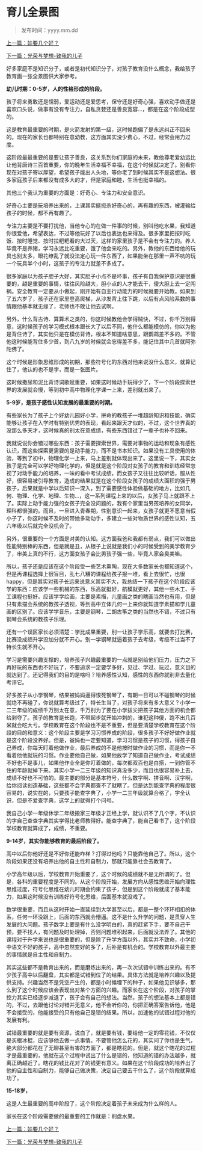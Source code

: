 # 育儿全景图

> 发布时间：yyyy.mm.dd 

[上一篇：娃要几个好？](/education/article1)

[下一篇：光荣与梦想-致我的儿子](/education/article3)

好多家庭不是知识分子，或者是初代知识分子，对孩子教育没什么概念，我给孩子教育画一张全景图供大家参考。



**幼儿时期：0-5岁，人的性格形成的阶段。**



孩子将来勇敢还是懦弱，爱运动还是爱思考，保守还是好奇心强，喜欢动手做还是喜欢口头说，做事有没有专注力，自私贪婪还是善良宽容...，都是在这个阶段成型的。



这是教育最重要的时期，是火箭发射的第一级，这时候跑偏了是永远纠正不回来的。现在的家长也都特别在意幼教，这方面其实没少费心，不过，经常会用力过度。



这阶段最最重要的是要让孩子善良，这关系到你们家庭的未来，教他尊老爱幼远比让他背唐诗三百首重要，你的晚年生活幸福不幸福，在这个时候就决定了。别看你现在对孩子寄以厚望，希望孩子能出人头地，等你老了到时候其实不是这想法。很多家庭孩子后来都没有成多大的才，但是家庭和睦，生活也挺幸福的。



其他三个我认为重要的方面是：好奇心、专注力和安全意识。



好奇心主要是玩培养出来的，上课其实挺扼杀好奇心的，再有趣的东西，被灌输给孩子的时候，都不再有趣了。



专注力主要是不要打扰他，当他专心的在做一件事的时候，别叫他吃水果，我知道你很爱他，希望表达，不过等他玩好了以后也表达也来得及。很多家里把按时吃饭、按时睡觉、按时拉粑粑看的大过天，这样的家里孩子是不会有专注力的。养人毕竟不是养猪，学习永远比吃重要，饿了他会来吃的。另外，教他的东西给他的玩具也别太多，眼花缭乱了就没法定心玩一件东西了，如果能坐在那里一声不吭的玩一个玩具半个小时，这孩子的专注力就差不多成了。



很多家庭以为孩子胆子大好，其实胆子小点不是坏事，孩子有自我保护意识是很重要的，越是重要的事情，往往风险越大，胆小点的人才能去干，傻大胆上去一定闯祸。安全教育一定要从小做起，刚开始有自主行动能力的时候就要开始教。如果到了五六岁了，孩子还在家里登高爬梯，从沙发背上往下跳，以后有点风险系数的事情跟他基本就无缘了，老师也不敢让他去试啊。



另外，什么背古诗、算算术之类的，你这时候教他会学得贼快，不过，你千万别得意，这时候孩子的学习模式根本跟长大了以后不同，他什么都能模仿的，你以为他是背住诗了，其实他只是在模仿背诗，根本不知道啥意思，跟鹦鹉差不多的。不管他这时候能背住多少首，到八九岁的时候就会忘得差不多，能记住其中几首就阿弥陀佛了。

这个时候是形象思维形成的初期，那些符号化的东西对他来说没什么意义，就算记住了，他认的也不是字，而是一张图片。



这时候撒尿和泥比背诗词歌赋重要，如果这时候动手玩得少了，下一个阶段探索世界的发展就会慢，等到初中高中物理化学课一上来，差别就出来了。



**5-9岁，是孩子感性认知发展的最重要的时期。**



有些家长为了孩子上个好幼儿园好小学，拼命的教孩子一堆超龄知识和技能，确实能够让孩子在入学时有特别优秀的表现，看起来跟天才似的，不过，这个世界真的没那么多天才，这时候真的别太在意成绩，有些东西错过了一辈子也补不回来。



我就说说你会错过哪些东西：孩子需要探索世界，需要对事物的运动和现象有感性认识，而这些探索更需要的是动手能力，而不是书本知识。如果没有工具使用的体验，等到了初中，物理化学一上来，马上差别就体现出来了。这里说一下，其实女孩子是完全可以学好物理化学的，但是就是这个阶段对女孩子的教育和训练经常忽视了对动手能力的培养，一味的看中考试成绩，而女孩子又往往比较听话，服从性好，很容易被引导教育，造成的结果就是在这个阶段女孩子的成绩大面积的强于男孩子，后果就是中学以后知识一深入，到了需要感性体验做基础的地方，比如几何、物理、化学、地理、生物...，这一系列课程上来的以后，女孩子马上就跟不上了。实际上动手能力强的女孩子完全没问题的，我有个家里当男孩培养的女同学，理科都很强的。而且，一旦进入青春期，性别意识一起来，女孩子就更不愿意当假小子了，你这时候不及时的带她多动动手，多建立一些对物质世界的感性认知，五六年级以后就完全没机会了。



另外，很重要的一个方面是对美的认知。这方面我爸和我都有弱点，我们可以做出性能特别棒的东西，但是就是丑，从根子上说就是我们小的时候受到的美学教育少了，审美上真的不行，这方面女孩子会比男孩子强一些，毕竟人家会臭美嘛。



所以，孩子还是应该在这个阶段受一些艺术熏陶，现在大多数家长也都知道这个，但是再课程选择上很盲目，乱七八糟的课程给孩子报一堆，看上去很忙，也很happy，但是其实对孩子长远来说意义其实不大，我总结一下孩子在这个阶段应该学的东西：应该学一些机械的东西，乐高就挺好，航模就更好，其他一些木工、手工课程也挺好。应该学学绘画，主要是素描，儿童画之类的瞎画当然也有用，但是只有素描会系统的教孩子透视，等到高中立体几何一上来你就知道学素描和学儿童画的区别了。应该学学音乐，主要是钢琴，二胡古筝之类的当然也不错，不过只有钢琴会系统的教孩子乐理。



还有一个误区家长必须清楚：学比成果重要，别一让孩子学乐高，就要去打比赛，比赛没成绩升学没加分就不开心。别一学钢琴就逼着孩子去考级，考级不过当不了特长生就不开心。



学习是需要兴趣支撑的，培养孩子兴趣最重要的一点就是别给他们压力，压力之下再好玩的东西也不好玩了，不要追求一定要学多好，见过、学过、玩过，意义目的就达到了。还记得我们的目的是啥吗？培养感性认知，感性的东西你就别非去量化考评它。



好多孩子从小学钢琴，结果被妈妈逼得恨死钢琴了，有朝一日可以不碰钢琴的时候就绝不再碰了，你说就算考级过了，特长生当了，对孩子将来有多大意义？小学一二三年级的成绩千万别太在意，千万别为了要在小学拔尖把孩子其他方面的机会都给剥夺了。孩子的教育是长跑，不带起步就开始冲刺的，谁犯这种傻，跑不出几百米就会吃大亏。学校教育在这个阶段也不是不重要，但是要清楚学校教育在这个阶段的目的和意义：这个阶段主要是学习习惯养成的阶段，很多孩子不好好做作业就是这个阶段没养好。但是，爸妈也一定要知道，学习习惯是孩子的习惯，得孩子自己养成，你每天盯着他做作业，最后养成的不是他按时做作业的习惯，而是你一不看着他他就玩的习惯。作业要他自己做，如果他放学了知道自己做作业，考试成绩不好也不是事儿，如果他作业全是你盯着做的，每次都双百也是白搭，一到你管不住的年龄就掉下来。其实小学一二三年级的知识真没多少，而且也很容易补上去，成绩不好也不可怕的。最主要的部分是基本符号，什么数字啊、拼音啊、汉字啊，给你阅读创造基础，这些都不会字典都查不了就瞎了。但是达到能查字典的程度很容易的，说实在的，只要孩子能查字典了，小学一二三年级就算合格了，字全认识，但是不爱查字典，这学上的就得打个问号。



我自己小学一年级休学二年级搬家三年级才正经上学，就认识不了几个字，不认识的字自己查查字典其实学得比老师教得好。能查字典了，能自己看书了，这个阶段学校教育就算成了，成绩，不重要。



**9-14岁，其实你能够教育的最后阶段了。**



高中以后你他好还是不好你还能咋样？打得过他吗？只能靠他自己了。所以，这个阶段如果还没有培养出他的自主性和自制力，那就只能靠社会去教育了。



小学高年级以后，学校教育开始重要了，这个时候的成绩就不是无所谓的了。但是，各科的重要程度是不同的。从这个阶段开始，发展方向从感性思维开始向理性思维过度，符号化思维在幼儿时期会约束了孩子，但是到这个阶段就成了基本能力，如果这时候没有训练好符号化思维，后面基本就没戏了。



数学很重要，而且从这时开始一直延续到大学甚至以后，都是一整个环环相扣的体系，任何一环没跟上，后面的东西就会懵逼。这不是什么升学的问题，是贯穿人生发展的大问题。孩子数学上要是有什么没学明白的，真的赶紧下手，要不自己干预，要不找人，有问题及时处理掉，否则问题堆积起来，后面就没法弄了。其他的课程对于升学来说也是很重要的，但是除了升学方面以外，其实并不致命，小学初中语文不好的孩子，高中忽然变好的多了，后补是有机会的。学校教育以外最主要的事情就是自主性和自制力。



其实这些都不是教育出来的，而是磨炼出来的，再一次次试错中训练出来的。有不少孩子高中以后翻盘，其实都是试错到位了的结果。具体方法就是培养兴趣以及提供支持。兴趣当然不是凭空产生的，都是小时候埋下的种子，如果他见识够多，那么到了这个时候应该会表现出对某个方面的兴趣。而家长在这个阶段，对孩子的掌控力其实已经逐步减退了，孩子会有自己的想法。当然，孩子的想法基本上都是错的，不过，去跟他讨论对错并无意义，他不会听你的，你把正确答案告诉他，他是不会接受的，他能接受的只有他自己是错的结果。所以，加速他的试错过程对他的发展有利。



试错最重要的就是要有资源，说白了，就是要有钱，要给他一定的零花钱，不仅仅是买根冰棍，应该够他去做一点事情。不要管他怎么花的，其实问了你也是生气，绝大部分都花在了无聊甚至有害的方面了，都是瞎花的。但是，就这个瞎花的过程才是最重要的，他就在这个过程中试出了什么是错的，他知道的错的办法越多，就离正确越近了。瞎花的钱比花对了的钱更有意义。如果在这个阶段成功的培养出了他的自主性和自制力，能够自己做决策，决定自己要去干什么了，这个阶段就算成功了。



**15-18岁，**



这是人生最重要的高中阶段了，这个阶段决定着孩子未来成为什么样的人。



家长在这个阶段需要做的最重要的工作就是：削盘水果。



[上一篇：娃要几个好？](/education/article1)

[下一篇：光荣与梦想-致我的儿子](/education/article3)